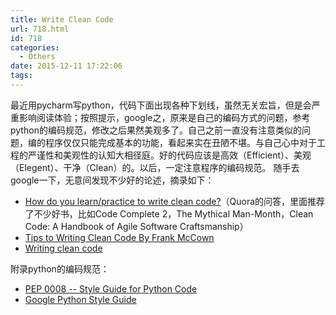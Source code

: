 ```yaml
---
title: Write Clean Code
url: 718.html
id: 718
categories:
  - Others
date: 2015-12-11 17:22:06
tags:
---
```


最近用pycharm写python，代码下面出现各种下划线，虽然无关宏旨，但是会严重影响阅读体验；按照提示，google之，原来是自己的编码方式的问题，参考python的编码规范，修改之后果然美观多了。自己之前一直没有注意类似的问题，编的程序仅仅只能完成基本的功能，看起来实在丑陋不堪。与自己心中对于工程的严谨性和美观性的认知大相径庭。好的代码应该是高效（Efficient）、美观（Elegent）、干净（Clean）的。以后，一定注意程序的编码规范。 随手去google一下，无意间发现不少好的论述，摘录如下：

*   [How do you learn/practice to write clean code?](https://www.quora.com/How-do-you-learn-practice-to-write-clean-code)（Quora的问答，里面推荐了不少好书，比如Code Complete 2，The Mythical Man-Month，Clean Code: A Handbook of Agile Software Craftsmanship）
*   [Tips to Writing Clean Code By Frank McCown](https://www.harding.edu/fmccown/writingcleancode.pdf)
*   [Writing clean code](http://www.ibm.com/developerworks/rational/library/nov06/pollice/)

附录python的编码规范：

*   [PEP 0008 -- Style Guide for Python Code](https://www.python.org/dev/peps/pep-0008)
*   [Google Python Style Guide](https://google.github.io/styleguide/pyguide.html)